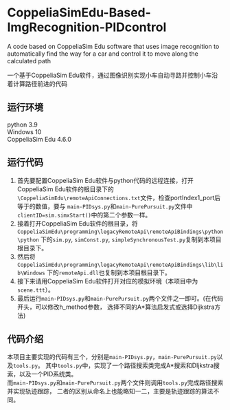 # CoppeliaSimEdu-Based-ImgRecognition-PIDcontrol
A code based on CoppeliaSim Edu software that uses image recognition to automatically find the way for a car and control it to move along the calculated path

一个基于CoppeliaSim Edu软件，通过图像识别实现小车自动寻路并控制小车沿着计算路径前进的代码

## 运行环境
python 3.9  
Windows 10  
CoppeliaSim Edu 4.6.0

## 运行代码
1. 首先要配置CoppeliaSim Edu软件与python代码的远程连接，打开CoppeliaSim Edu软件的根目录下的
`\CoppeliaSimEdu\remoteApiConnections.txt`文件，检查portIndex1_port后等于的数值，要与
`main-PIDsys.py`和`main-PurePursuit.py`文件中`clientID=sim.simxStart()`中的第二个参数一样。
2. 接着打开CoppeliaSim Edu软件的根目录，将`CoppeliaSimEdu\programming\legacyRemoteApi\remoteApiBindings\python\python`
下的`sim.py`, `simConst.py`, `simpleSynchronousTest.py`复制到本项目根目录下。
3. 然后将`CoppeliaSimEdu\programming\legacyRemoteApi\remoteApiBindings\lib\lib\Windows`
下的`remoteApi.dll`也复制到本项目根目录下。
4. 接下来请用CoppeliaSim Edu软件打开对应的模拟环境（本项目中为`scene.ttt`）。
5. 最后运行`main-PIDsys.py`和`main-PurePursuit.py`两个文件之一即可。(在代码开头，可以修改h_method参数，
选择不同的A*算法启发式或选择Dijkstra方法)

## 代码介绍
本项目主要实现的代码有三个，分别是`main-PIDsys.py`，`main-PurePursuit.py`以及`tools.py`。
其中`tools.py`中，实现了一个路径搜索类完成A*搜索和DIjkstra搜索，以及一个PID系统类。   
而`main-PIDsys.py`和`main-PurePursuit.py`两个文件则调用`tools.py`完成路径搜索并实现轨迹跟踪，
二者的区别从命名上也能略知一二，主要是轨迹跟踪的算法不同。
